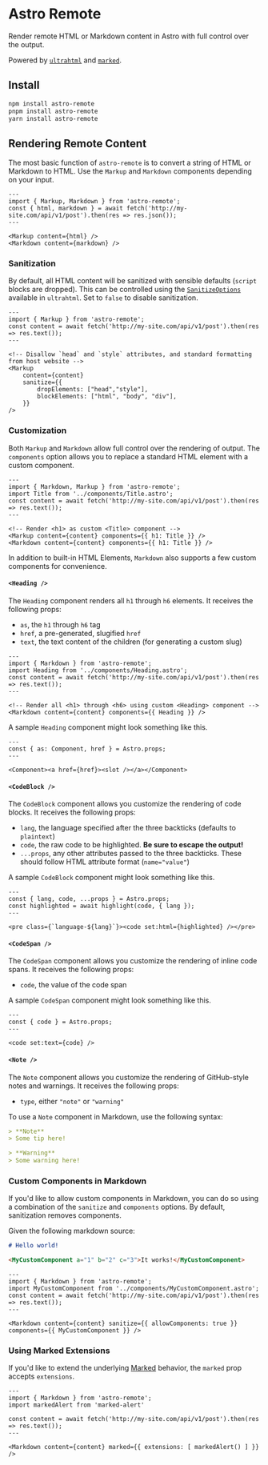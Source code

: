 # Astro Remote

Render remote HTML or Markdown content in Astro with full control over the output.

Powered by [`ultrahtml`](https://github.com/natemoo-re/ultrahtml) and [`marked`](https://github.com/markedjs/marked).

## Install

```sh
npm install astro-remote
pnpm install astro-remote
yarn install astro-remote
```

## Rendering Remote Content

The most basic function of `astro-remote` is to convert a string of HTML or Markdown to HTML. Use the `Markup` and `Markdown` components depending on your input.

```astro
---
import { Markup, Markdown } from 'astro-remote';
const { html, markdown } = await fetch('http://my-site.com/api/v1/post').then(res => res.json());
---

<Markup content={html} />
<Markdown content={markdown} />
```

### Sanitization

By default, all HTML content will be sanitized with sensible defaults (`script` blocks are dropped). This can be controlled using the [`SanitizeOptions`](https://github.com/natemoo-re/ultrahtml/blob/71e723f6093abea2584c9ea3bfecc0ce68d02d8d/src/index.ts#L251-L268) available in `ultrahtml`. Set to `false` to disable sanitization.

```astro
---
import { Markup } from 'astro-remote';
const content = await fetch('http://my-site.com/api/v1/post').then(res => res.text());
---

<!-- Disallow `head` and `style` attributes, and standard formatting from host website -->
<Markup 
    content={content} 
    sanitize={{ 
        dropElements: ["head","style"], 
        blockElements: ["html", "body", "div"],
    }} 
/>
```

### Customization

Both `Markup` and `Markdown` allow full control over the rendering of output. The `components` option allows you to replace a standard HTML element with a custom component.

```astro
---
import { Markdown, Markup } from 'astro-remote';
import Title from '../components/Title.astro';
const content = await fetch('http://my-site.com/api/v1/post').then(res => res.text());
---

<!-- Render <h1> as custom <Title> component -->
<Markup content={content} components={{ h1: Title }} />
<Markdown content={content} components={{ h1: Title }} />
```

In addition to built-in HTML Elements, `Markdown` also supports a few custom components for convenience.

#### `<Heading />`

The `Heading` component renders all `h1` through `h6` elements. It receives the following props:

- `as`, the `h1` through `h6` tag
- `href`, a pre-generated, slugified `href`
- `text`, the text content of the children (for generating a custom slug)

```astro
---
import { Markdown } from 'astro-remote';
import Heading from '../components/Heading.astro';
const content = await fetch('http://my-site.com/api/v1/post').then(res => res.text());
---

<!-- Render all <h1> through <h6> using custom <Heading> component -->
<Markdown content={content} components={{ Heading }} />
```

A sample `Heading` component might look something like this.

```astro
---
const { as: Component, href } = Astro.props;
---

<Component><a href={href}><slot /></a></Component>
```

#### `<CodeBlock />`

The `CodeBlock` component allows you customize the rendering of code blocks. It receives the following props:

- `lang`, the language specified after the three backticks (defaults to `plaintext`)
- `code`, the raw code to be highlighted. **Be sure to escape the output!**
- `...props`, any other attributes passed to the three backticks. These should follow HTML attribute format (`name="value"`)

A sample `CodeBlock` component might look something like this.

```astro
---
const { lang, code, ...props } = Astro.props;
const highlighted = await highlight(code, { lang });
---

<pre class={`language-${lang}`}><code set:html={highlighted} /></pre>
```

#### `<CodeSpan />`

The `CodeSpan` component allows you customize the rendering of inline code spans. It receives the following props:

- `code`, the value of the code span

A sample `CodeSpan` component might look something like this.

```astro
---
const { code } = Astro.props;
---

<code set:text={code} />
```

#### `<Note />`

The `Note` component allows you customize the rendering of GitHub-style notes and warnings. It receives the following props:

- `type`, either `"note"` or `"warning"`

To use a `Note` component in Markdown, use the following syntax:

```md
> **Note**
> Some tip here!

> **Warning**
> Some warning here!
```

### Custom Components in Markdown

If you'd like to allow custom components in Markdown, you can do so using a combination of the `sanitize` and `components` options. By default, sanitization removes components.

Given the following markdown source:

```markdown
# Hello world!

<MyCustomComponent a="1" b="2" c="3">It works!</MyCustomComponent>
```

```astro
---
import { Markdown } from 'astro-remote';
import MyCustomComponent from '../components/MyCustomComponent.astro';
const content = await fetch('http://my-site.com/api/v1/post').then(res => res.text());
---

<Markdown content={content} sanitize={{ allowComponents: true }} components={{ MyCustomComponent }} />
```

### Using Marked Extensions

If you'd like to extend the underlying [Marked](https://marked.js.org/using_pro) behavior, the `marked` prop accepts `extensions`.

```astro
---
import { Markdown } from 'astro-remote';
import markedAlert from 'marked-alert'

const content = await fetch('http://my-site.com/api/v1/post').then(res => res.text());
---

<Markdown content={content} marked={{ extensions: [ markedAlert() ] }} />
```